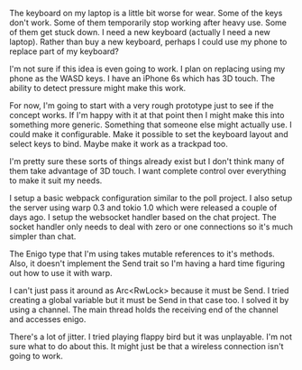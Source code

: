 The keyboard on my laptop is a little bit worse for wear. Some of the keys don't
work. Some of them temporarily stop working after heavy use. Some of them get
stuck down. I need a new keyboard (actually I need a new laptop). Rather than
buy a new keyboard, perhaps I could use my phone to replace part of my keyboard?

I'm not sure if this idea is even going to work. I plan on replacing using my
phone as the WASD keys. I have an iPhone 6s which has 3D touch. The ability to
detect pressure might make this work.

For now, I'm going to start with a very rough prototype just to see if the
concept works. If I'm happy with it at that point then I might make this into
something more generic. Something that someone else might actually use. I could
make it configurable. Make it possible to set the keyboard layout and select
keys to bind. Maybe make it work as a trackpad too.

I'm pretty sure these sorts of things already exist but I don't think many of
them take advantage of 3D touch. I want complete control over everything to make
it suit my needs.

I setup a basic webpack configuration similar to the poll project. I also setup
the server using warp 0.3 and tokio 1.0 which were released a couple of days
ago. I setup the websocket handler based on the chat project. The socket handler
only needs to deal with zero or one connections so it's much simpler than chat.

The Enigo type that I'm using takes mutable references to it's methods. Also, it
doesn't implement the Send trait so I'm having a hard time figuring out how to
use it with warp.

I can't just pass it around as Arc<RwLock<Enigo>> because it must be Send. I
tried creating a global variable but it must be Send in that case too. I solved
it by using a channel. The main thread holds the receiving end of the channel
and accesses enigo.

There's a lot of jitter. I tried playing flappy bird but it was unplayable. I'm
not sure what to do about this. It might just be that a wireless connection
isn't going to work.
